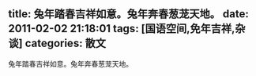 title: 兔年踏春吉祥如意。兔年奔春葱茏天地。
date: 2011-02-02 21:18:01
tags: [国语空间,免年吉祥,杂谈]
categories: 散文
---
 <p>兔年踏春吉祥如意。兔年奔春葱茏天地。</p> 

